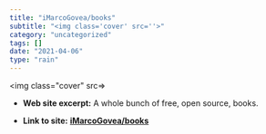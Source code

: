 ```yaml
---
title: "iMarcoGovea/books"
subtitle: "<img class='cover' src=''>"
category: "uncategorized"
tags: []
date: "2021-04-06"
type: "rain"
---
```

<img class="cover" src=>



* **Web site excerpt:** A whole bunch of free, open source, books.

* **Link to site:** **[iMarcoGovea/books](https://github.com/iMarcoGovea/books)**